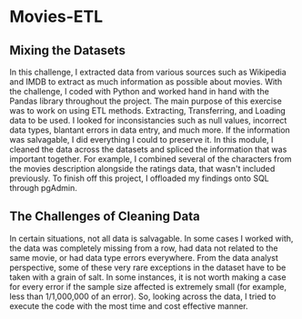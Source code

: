 # Movies-ETL

## Mixing the Datasets
In this challenge, I extracted data from various sources such as Wikipedia and IMDB to extract as much information as possible about movies. With the challenge, I coded with Python and worked hand in hand with the Pandas library throughout the project. The main purpose of this exercise was to work on using ETL methods. Extracting, Transferring, and Loading data to be used. I looked for inconsistancies such as null values, incorrect data types, blantant errors in data entry, and much more. If the information was salvagable, I did everything I could to preserve it. In this module, I cleaned the data across the datasets and spliced the information that was important together. For example, I combined several of the characters from the movies description alongside the ratings data, that wasn't included previously. To finish off this project, I offloaded my findings onto SQL through pgAdmin.

## The Challenges of Cleaning Data
In certain situations, not all data is salvagable. In some cases I worked with, the data was completely missing from a row, had data not related to the same movie, or had data type errors everywhere. From the data analyst perspective, some of these very rare exceptions in the dataset have to be taken with a grain of salt. In some instances, it is not worth making a case for every error if the sample size affected is extremely small (for example, less than 1/1,000,000 of an error). So, looking across the data, I tried to execute the code with the most time and cost effective manner.
